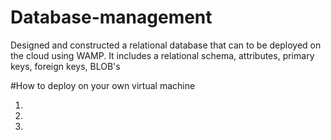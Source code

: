 # Database-management
Designed and constructed a relational database that can to be deployed on the cloud using WAMP. It includes a relational schema, attributes, primary keys, foreign keys, BLOB's

#How to deploy on your own virtual machine

1)

2)

3)
